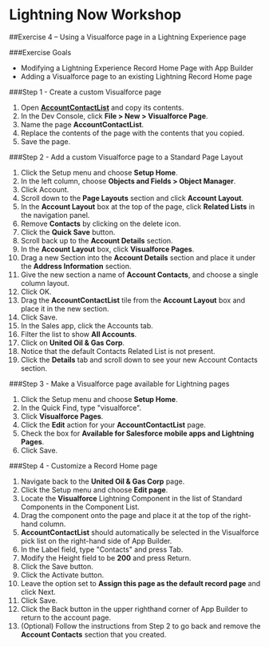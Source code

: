 # Lightning Now Workshop

##Exercise 4 – Using a Visualforce page in a Lightning Experience page

###Exercise Goals

* Modifying a Lightning Experience Record Home Page with App Builder
* Adding a Visualforce page to an existing Lightning Record Home page

###Step 1 - Create a custom Visualforce page
1. Open [**AccountContactList**](https://raw.githubusercontent.com/garazi/LightningNowWorkshop/exercise-4/Snippets/AccountContactList.vfp.html) and copy its contents.
2. In the Dev Console, click **File > New > Visualforce Page**.
3. Name the page **AccountContactList**.
4. Replace the contents of the page with the contents that you copied.
5. Save the page.

###Step 2 - Add a custom Visualforce page to a Standard Page Layout

1. Click the Setup menu and choose **Setup Home**.
2. In the left column, choose **Objects and Fields > Object Manager**.
3. Click Account.
4. Scroll down to the **Page Layouts** section and click **Account Layout**.
5. In the **Account Layout** box at the top of the page, click **Related Lists** in the navigation panel.
5. Remove **Contacts** by clicking on the delete icon.
6. Click the **Quick Save** button.
7. Scroll back up to the **Account Details** section.
8. In the **Account Layout** box, click **Visualforce Pages**.
9. Drag a new Section into the **Account Details** section and place it under the **Address Information** section.
10. Give the new section a name of **Account Contacts**, and choose a single column layout.
11. Click OK.
12. Drag the **AccountContactList** tile from the **Account Layout** box and place it in the new section.
13. Click Save.
14. In the Sales app, click the Accounts tab.
15. Filter the list to show **All Accounts**.
16. Click on **United Oil & Gas Corp**.
17. Notice that the default Contacts Related List is not present.
18. Click the **Details** tab and scroll down to see your new Account Contacts section.

###Step 3 - Make a Visualforce page available for Lightning pages
1. Click the Setup menu and choose **Setup Home**.
2. In the Quick Find, type "visualforce".
3. Click **Visualforce Pages**.
4. Click the **Edit** action for your **AccountContactList** page.
5. Check the box for **Available for Salesforce mobile apps and Lightning Pages**.
6. Click Save.

###Step 4 - Customize a Record Home page
1. Navigate back to the **United Oil & Gas Corp** page.
2. Click the Setup menu and choose **Edit page**.
2. Locate the **Visualforce** Lightning Component in the list of Standard Components in the Component List.
3. Drag the component onto the page and place it at the top of the right-hand column.
4. **AccountContactList** should automatically be selected in the Visualforce pick list on the right-hand side of App Builder.
5. In the Label field, type "Contacts" and press Tab.
6. Modify the Height field to be **200** and press Return.
7. Click the Save button.
8. Click the Activate button.
9. Leave the option set to **Assign this page as the default record page** and click Next.
10. Click Save.
11. Click the Back button in the upper righthand corner of App Builder to return to the account page.
12. (Optional) Follow the instructions from Step 2 to go back and remove the **Account Contacts** section that you created.
